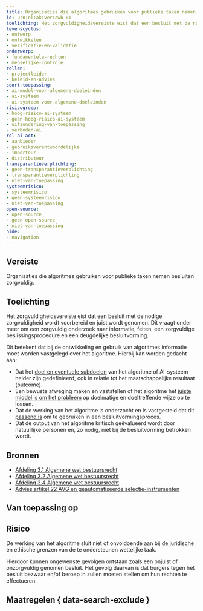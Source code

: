 ```yaml
---
title: Organisaties die algoritmes gebruiken voor publieke taken nemen besluiten zorgvuldig
id: urn:nl:ak:ver:awb-01
toelichting: Het zorgvuldigheidsvereiste eist dat een besluit met de nodige zorgvuldigheid wordt voorbereid en juist wordt genomen.
levenscyclus:
- ontwerp
- ontwikkelen
- verificatie-en-validatie
onderwerp:
- fundamentele-rechten
- menselijke-controle
rollen:
- projectleider
- beleid-en-advies
soort-toepassing:
- ai-model-voor-algemene-doeleinden
- ai-systeem
- ai-systeem-voor-algemene-doeleinden
risicogroep:
- hoog-risico-ai-systeem
- geen-hoog-risico-ai-systeem
- uitzondering-van-toepassing
- verboden-ai
rol-ai-act:
- aanbieder
- gebruiksverantwoordelijke
- importeur
- distributeur
transparantieverplichting:
- geen-transparantieverplichting
- transparantieverplichting
- niet-van-toepassing
systeemrisico:
- systeemrisico
- geen-systeemrisico
- niet-van-toepassing
open-source:
- open-source
- geen-open-source
- niet-van-toepassing
hide:
- navigation
---
```


<!-- tags -->

## Vereiste
Organisaties die algoritmes gebruiken voor publieke taken nemen besluiten zorgvuldig.

## Toelichting
Het zorgvuldigheidsvereiste eist dat een besluit met de nodige zorgvuldigheid wordt voorbereid en juist wordt genomen.
Dit vraagt onder meer om een zorgvuldig onderzoek naar informatie, feiten, een zorgvuldige beslissingsprocedure en een deugdelijke besluitvorming.

Dit betekent dat bij de ontwikkeling en gebruik van algoritmes informatie moet worden vastgelegd  over het algoritme. Hierbij kan worden gedacht aan:

- Dat het [doel en eventuele subdoelen](../maatregelen/1-pba-01-formuleren-probleemdefinitie.md) van het algoritme of AI-systeem helder zijn gedefinieerd, ook in relatie tot het maatschappelijke resultaat (outcome).
- Een bewuste afweging maken en vaststellen of het algoritme het [juiste middel is om het probleem](../maatregelen/1-pba-01-formuleren-probleemdefinitie.md) op doelmatige en doeltreffende wijze op te lossen.
- Dat de werking van het algoritme is onderzocht en is vastgesteld dat dit [passend is](../maatregelen/5-ver-01-functioneren-in-lijn-met-doeleinden.md) om te gebruiken in een besluitvormingsproces.
- Dat de output van het algoritme kritisch geëvalueerd wordt door natuurlijke personen en, zo nodig, niet bij de besluitvorming betrokken wordt.

## Bronnen
- [Afdeling 3.1 Algemene wet bestuursrecht](https://wetten.overheid.nl/BWBR0005537/2025-07-01#Hoofdstuk3_Afdeling3.1)
- [Afdeling 3.2 Algemene wet bestuursrecht](https://wetten.overheid.nl/jci1.3:c:BWBR0005537&hoofdstuk=3&afdeling=3.2&z=2024-05-01&g=2024-05-01)
- [Afdeling 3.4 Algemene wet bestuursrecht](https://wetten.overheid.nl/jci1.3:c:BWBR0005537&hoofdstuk=3&afdeling=3.4&z=2024-05-01&g=2024-05-01)
- [Advies artikel 22 AVG en geautomatiseerde selectie-instrumenten](https://www.rijksoverheid.nl/documenten/publicaties/2024/10/10/advies-artikel-22-avg-en-geautomatiseerde-selectie-instrumenten)

## Van toepassing op
<!-- tags-ai-act -->

## Risico
De werking van het algoritme sluit niet of onvoldoende aan bij de juridische en ethische grenzen van de te ondersteunen wettelijke taak.

Hierdoor kunnen ongewenste gevolgen ontstaan zoals een onjuist of onzorgvuldig genomen besluit. Het gevolg daarvan is dat burgers tegen het besluit bezwaar en/of beroep in zullen moeten stellen om hun rechten te effectueren.

## Maatregelen { data-search-exclude }

<!-- list_maatregelen vereiste/awb-1-zorgvuldigheidsbeginsel no-search no-onderwerp no-rol no-levenscyclus -->
